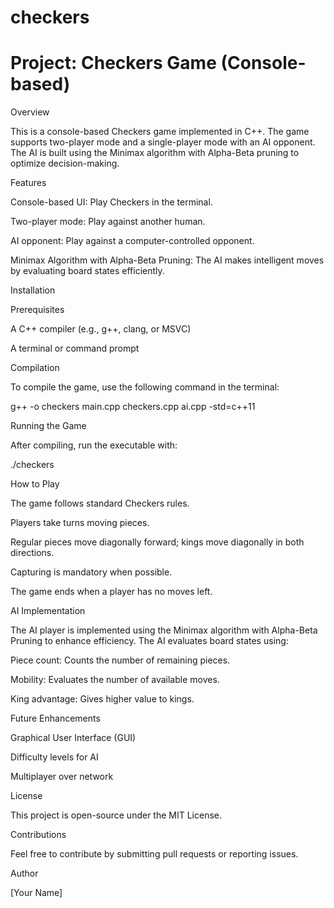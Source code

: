# checkers
# Project: Checkers Game (Console-based)

Overview

This is a console-based Checkers game implemented in C++. The game supports two-player mode and a single-player mode with an AI opponent. The AI is built using the Minimax algorithm with Alpha-Beta pruning to optimize decision-making.

Features

Console-based UI: Play Checkers in the terminal.

Two-player mode: Play against another human.

AI opponent: Play against a computer-controlled opponent.

Minimax Algorithm with Alpha-Beta Pruning: The AI makes intelligent moves by evaluating board states efficiently.

Installation

Prerequisites

A C++ compiler (e.g., g++, clang, or MSVC)

A terminal or command prompt

Compilation

To compile the game, use the following command in the terminal:

 g++ -o checkers main.cpp checkers.cpp ai.cpp -std=c++11

Running the Game

After compiling, run the executable with:

./checkers

How to Play

The game follows standard Checkers rules.

Players take turns moving pieces.

Regular pieces move diagonally forward; kings move diagonally in both directions.

Capturing is mandatory when possible.

The game ends when a player has no moves left.

AI Implementation

The AI player is implemented using the Minimax algorithm with Alpha-Beta Pruning to enhance efficiency. The AI evaluates board states using:

Piece count: Counts the number of remaining pieces.

Mobility: Evaluates the number of available moves.

King advantage: Gives higher value to kings.

Future Enhancements

Graphical User Interface (GUI)

Difficulty levels for AI

Multiplayer over network

License

This project is open-source under the MIT License.

Contributions

Feel free to contribute by submitting pull requests or reporting issues.

Author

[Your Name]
